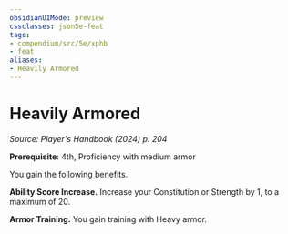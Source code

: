 ```yaml
---
obsidianUIMode: preview
cssclasses: json5e-feat
tags:
- compendium/src/5e/xphb
- feat
aliases:
- Heavily Armored
---
```

# Heavily Armored
*Source: Player's Handbook (2024) p. 204*  

**Prerequisite**: 4th, Proficiency with medium armor

You gain the following benefits.

**Ability Score Increase.** Increase your Constitution or Strength by 1, to a maximum of 20.

**Armor Training.** You gain training with Heavy armor.